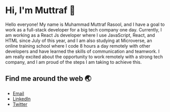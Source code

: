 # Hi, I'm Muttraf 👋

Hello everyone! My name is Muhammad Muttraf Rasool, and I have a goal to work as a full-stack developer for a big tech company one day. Currently, I am working as a React Js developer where I use JavaScript, React, and HTML since July of this year, and I am also studying at Microverse, an online training school where I code 8 hours a day remotely with other developers and have learned the skills of communication and teamwork. I am really excited about the opportunity to work remotely with a strong tech company, and I am proud of the steps I am taking to achieve this.

## Find me around the web :earth_asia:
- [Email](muttrafgujjar.787@gmail.com)
- [LinkedIn](https://www.linkedin.com/in/muhammad-muttraf-rasool-421819202)
- [Twitter](@MMuttrafRasool)

<!--
**App-Developer8866/App-Developer8866** is a ✨ _special_ ✨ repository because its `README.md` (this file) appears on your GitHub profile.

Here are some ideas to get you started:

- 🔭 I’m curretly working on ...
- 🌱 I’m currently learning ...
- 👯 I’m looking to collaborate on ...
- 🤔 I’m looking for help with ...
- 💬 Ask me about ...
- 📫 How to reach me: ...
- 😄 Pronouns: ...
- ⚡ Fun fact: ...
-->
